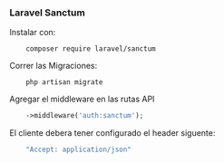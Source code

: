 ### Laravel Sanctum

Instalar con:

```console
    composer require laravel/sanctum
```

Correr las Migraciones:

```console
    php artisan migrate
```

Agregar el middleware en las rutas API

```php
    ->middleware('auth:sanctum');
```

El cliente debera tener configurado el header siguente:

```php
    "Accept: application/json"
```